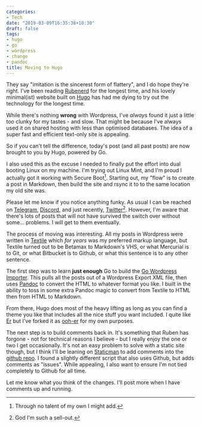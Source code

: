 ```yaml
---
categories:
- Tech
date: "2019-03-09T16:35:38+10:30"
draft: false
tags:
- hugo
- go
- wordpress
- change
- pandoc
title: Moving to Hugo
---
```


They say "imitation is the sincerest form of flattery", and I do hope they're right. I've been reading [Rubenerd](//rubenerd.com) for the longest time, and his lovely minimal(ist) website built on [Hugo](https://gohugo.io/) has had me dying to try out the technology for the longest time.

While there's nothing **wrong** with Wordpress, I've *always* found it just a little too clunky for my tastes - and slow. That might be because I've always used it on shared hosting with less than optimised databases. The idea of a super fast and efficient text-only site is appealing.

So if you can't tell the difference, today's post (and all past posts) are now brought to you by Hugo, powered by Go.

I also used this as the excuse I needed to finally put the effort into dual booting Linux on my machine. I'm trying out Linux Mint, and I'm proud I actually got it working with Secure Boot[^notalent]. Starting out, my "flow" is to create a post in Markdown, then build the site and rsync it to to the same location my old site was.

Please let me know if you notice anything funky. As usual I can be reached on [Telegram](https://t.me/TheGeekoriumChat), [Discord](https://discord.gg/MdRrxQC), and just recently, [Twitter](https://twitter.com/screenbeard)[^sellout]. However, I'm aware that there's lots of posts that will not have survived the switch over without some... problems. I will get to them eventually.

The process of moving was interesting. All my posts in Wordpress were written in [Textile](https://textile-lang.com/) which *for years* was my preferred markup language, but Textile turned out to be Betamax to Markdown's VHS, or what Mercurial is to Git, or what Bitbucket is to Github, or what this sentence is to any other sentence.

The first step was to learn **just enough** Go to build the [Go Wordpress Importer](https://github.com/screenbeard/go-import-wordpress). This pulls all the posts out of a Wordpress Export XML file, then uses [Pandoc](https://pandoc.org/) to convert the HTML to whatever format you like. I built in the ability to toss in some extra Pandoc magic to convert from Textile to HTML then from HTML to Markdown.

From there, Hugo does most of the heavy lifting as long as you can find a theme you like that includes all the nice stuff you want included. I quite like [Er](https://github.com/lingxz/er) but I've forked it as [ooh-er](https://github.com/screenbeard/ooh-er) for my own purposes.

The next step is to build comments back in. It's something that Ruben has forgone - not for technical reasons I believe - but I really enjoy the one or two I get occasionally. It's not an easy problem to solve with a static site though, but I think I'll be leaning on [Staticman](https://staticman.net/) to add comments into the [github repo](https://github.com/screenbeard/personal-chronicle). I found a slightly different script that also uses Github, but adds comments as "issues". While appealing, I also want to ensure I'm not tied completely to Github for all time.

Let me know what you think of the changes. I'll post more when I have comments up and running.

[^notalent]:Through no talent of my own I might add.
[^sellout]:God I'm such a sell-out.
